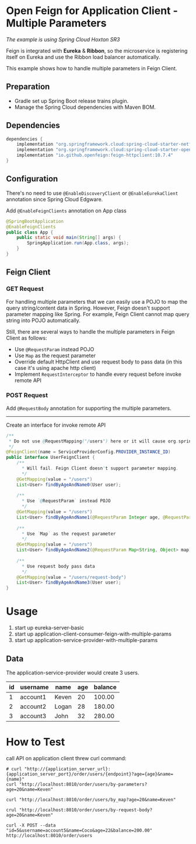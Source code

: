# Open Feign for Application Client - Multiple Parameters
_The example is using Spring Cloud Hoxton SR3_

Feign is integrated with **Eureka** & **Ribbon**, so the microservice is registering itself on Eureka and use the Ribbon load balancer automatically.

This example shows how to handle multiple parameters in Feign Client.

## Preparation
- Gradle set up Spring Boot release trains plugin.
- Manage the Spring Cloud dependencies with Maven BOM.

## Dependencies
```groovy
dependencies {
    implementation "org.springframework.cloud:spring-cloud-starter-netflix-eureka-client"
    implementation "org.springframework.cloud:spring-cloud-starter-openfeign"
    implementation "io.github.openfeign:feign-httpclient:10.7.4"
}
```

## Configuration
There's no need to use `@EnableDiscoveryClient` or `@EnableEurekaClient` annotation since Spring Cloud Edgware.

Add `@EnableFeignClients` annotation on App class
```java
@SpringBootApplication
@EnableFeignClients
public class App {
    public static void main(String[] args) {
        SpringApplication.run(App.class, args);
    }
}
```

## Feign Client
### GET Request
For handling multiple parameters that we can easily use a POJO to map the query string/content data in Spring. However, Feign doesn't support parameter mapping like Spring. For example, Feign Client cannot map query string into POJO automatically.

Still, there are several ways to handle the multiple parameters in Feign Client as follows:
- Use `@RequestParam` instead POJO
- Use `Map` as the request parameter
- Override default HttpClient and use request body to pass data (in this case it's using apache http client)
- Implement `RequestInterceptor` to handle every request before invoke remote API 

### POST Request
Add `@RequestBody` annotation for supporting the multiple parameters.

---
Create an interface for invoke remote API
```java
/**
 * Do not use @RequestMapping("/users") here or it will cause org.springframework.beans.factory.BeanCreationException
 */
@FeignClient(name = ServiceProviderConfig.PROVIDER_INSTANCE_ID)
public interface UserFeignClient { 
    /**
      * Will fail. Feign Client doesn't support parameter mapping.
      */
    @GetMapping(value = "/users")
    List<User> findByAgeAndName0(User user);
    
    /**
      * Use `@RequestParam` instead POJO
      */
    @GetMapping(value = "/users")
    List<User> findByAgeAndName1(@RequestParam Integer age, @RequestParam String name);
    
    /**
      * Use `Map` as the request parameter
      */
    @GetMapping(value = "/users")
    List<User> findByAgeAndName2(@RequestParam Map<String, Object> map);
    
    /**
      * Use request body pass data
      */
    @GetMapping(value = "/users/request-body")
    List<User> findByAgeAndName3(User user);
}
```

# Usage
1. start up eureka-server-basic
2. start up application-client-consumer-feign-with-multiple-params
3. start up application-service-provider-with-multiple-params

## Data
The application-service-provider would create 3 users.

| id | username | name | age | balance |
|---|---|---|---|---|
| 1 | account1 | Keven | 20 | 100.00 |
| 2 | account2 | Logan | 28 | 180.00 |
| 3 | account3 | John | 32 | 280.00 |

# How to Test
call API on application client threw curl command:
```shell script
# curl "http://{application_server_url}:{application_server_port}/order/users/{endpoint}?age={age}&name={name}"
curl "http://localhost:8010/order/users/by-parameters?age=20&name=Keven"

curl "http://localhost:8010/order/users/by_map?age=20&name=Keven"

crul "http://localhost:8010/order/users/by-request-body?age=20&name=Keven"

curl -X POST --data "id=5&username=account5&name=Coco&age=22&balance=200.00" http://localhost:8010/order/users
```
